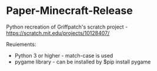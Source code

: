 # Paper-Minecraft-Release
Python recreation of Griffpatch's scratch project - https://scratch.mit.edu/projects/10128407/

Reuiements:
 - Python 3 or higher - match-case is used
 - pygame library  - can be installed by $pip install pygame
